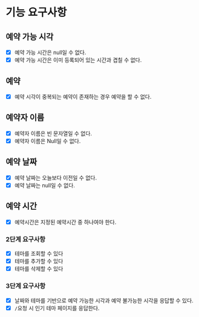 # 기능 요구사항

## 예약 가능 시각

- [x] 예약 가능 시간은 null일 수 없다.
- [x] 예약 가능 시간은 이미 등록되어 있는 시간과 겹칠 수 없다.

## 예약

- [x] 예약 시각이 중복되는 예약이 존재하는 경우 예약을 할 수 없다.

## 예약자 이름

- [x] 예약자 이름은 빈 문자열일 수 없다.
- [x] 예약자 이름은 Null일 수 없다.

## 예약 날짜

- [x] 예약 날짜는 오늘보다 이전일 수 없다.
- [x] 예약 날짜는 null일 수 없다.

## 예약 시간

- [x] 예약시간은 지정된 예약시간 중 하나여야 한다.

### 2단계 요구사항

- [x] 테마를 조회할 수 있다
- [x] 테마를 추가할 수 있다
- [x] 테마를 삭제할 수 있다

### 3단계 요구사항

- [x] 날짜와 테마를 기반으로 예약 가능한 시각과 예약 불가능한 시각을 응답할 수 있다.
- [x] `/`요청 시 인기 테마 페이지를 응답한다. 
